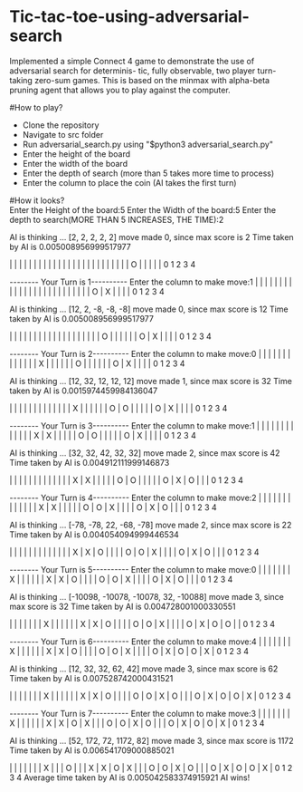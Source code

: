 # Tic-tac-toe-using-adversarial-search

Implemented a simple Connect 4 game to demonstrate the use of adversarial search for determinis-
tic, fully observable, two player turn-taking zero-sum games. This is based on the minmax with alpha-beta pruning agent that allows you to play against the computer.

#How to play?
* Clone the repository
* Navigate to src folder
* Run adversarial_search.py using "$python3 adversarial_search.py"
* Enter the height of the board
* Enter the width of the board
* Enter the depth of search (more than 5 takes more time to process)
* Enter the column to place the coin (AI takes the first turn)


#How it looks?</br>
Enter the Height of the board:5
Enter the Width of the board:5
Enter the depth to search(MORE THAN 5 INCREASES, THE TIME):2

AI is thinking ...
[2, 2, 2, 2, 2]
move made 0, since max score is 2
Time taken by AI is 0.005008956999517977

|   |   |   |   |   |
|   |   |   |   |   |
|   |   |   |   |   |
|   |   |   |   |   |
| O |   |   |   |   |
  0   1   2   3   4

 -------- Your Turn is 1----------
Enter the column to make move:1
|   |   |   |   |   |
|   |   |   |   |   |
|   |   |   |   |   |
|   |   |   |   |   |
| O | X |   |   |   |
  0   1   2   3   4

AI is thinking ...
[12, 2, -8, -8, -8]
move made 0, since max score is 12
Time taken by AI is 0.005008956999517977

|   |   |   |   |   |
|   |   |   |   |   |
|   |   |   |   |   |
| O |   |   |   |   |
| O | X |   |   |   |
  0   1   2   3   4

 -------- Your Turn is 2----------
Enter the column to make move:0
|   |   |   |   |   |
|   |   |   |   |   |
| X |   |   |   |   |
| O |   |   |   |   |
| O | X |   |   |   |
  0   1   2   3   4

AI is thinking ...
[12, 32, 12, 12, 12]
move made 1, since max score is 32
Time taken by AI is 0.0015974459984136047

|   |   |   |   |   |
|   |   |   |   |   |
| X |   |   |   |   |
| O | O |   |   |   |
| O | X |   |   |   |
  0   1   2   3   4

 -------- Your Turn is 3----------
Enter the column to make move:1
|   |   |   |   |   |
|   |   |   |   |   |
| X | X |   |   |   |
| O | O |   |   |   |
| O | X |   |   |   |
  0   1   2   3   4

AI is thinking ...
[32, 32, 42, 32, 32]
move made 2, since max score is 42
Time taken by AI is 0.004912111999146873

|   |   |   |   |   |
|   |   |   |   |   |
| X | X |   |   |   |
| O | O |   |   |   |
| O | X | O |   |   |
  0   1   2   3   4

 -------- Your Turn is 4----------
Enter the column to make move:2
|   |   |   |   |   |
|   |   |   |   |   |
| X | X |   |   |   |
| O | O | X |   |   |
| O | X | O |   |   |
  0   1   2   3   4

AI is thinking ...
[-78, -78, 22, -68, -78]
move made 2, since max score is 22
Time taken by AI is 0.004054094999446534

|   |   |   |   |   |
|   |   |   |   |   |
| X | X | O |   |   |
| O | O | X |   |   |
| O | X | O |   |   |
  0   1   2   3   4

 -------- Your Turn is 5----------
Enter the column to make move:0
|   |   |   |   |   |
| X |   |   |   |   |
| X | X | O |   |   |
| O | O | X |   |   |
| O | X | O |   |   |
  0   1   2   3   4

AI is thinking ...
[-10098, -10078, -10078, 32, -10088]
move made 3, since max score is 32
Time taken by AI is 0.004728001000330551

|   |   |   |   |   |
| X |   |   |   |   |
| X | X | O |   |   |
| O | O | X |   |   |
| O | X | O | O |   |
  0   1   2   3   4

 -------- Your Turn is 6----------
Enter the column to make move:4
|   |   |   |   |   |
| X |   |   |   |   |
| X | X | O |   |   |
| O | O | X |   |   |
| O | X | O | O | X |
  0   1   2   3   4

AI is thinking ...
[12, 32, 32, 62, 42]
move made 3, since max score is 62
Time taken by AI is 0.007528742000431521

|   |   |   |   |   |
| X |   |   |   |   |
| X | X | O |   |   |
| O | O | X | O |   |
| O | X | O | O | X |
  0   1   2   3   4

 -------- Your Turn is 7----------
Enter the column to make move:3
|   |   |   |   |   |
| X |   |   |   |   |
| X | X | O | X |   |
| O | O | X | O |   |
| O | X | O | O | X |
  0   1   2   3   4

AI is thinking ...
[52, 172, 72, 1172, 82]
move made 3, since max score is 1172
Time taken by AI is 0.006541709000885021

|   |   |   |   |   |
| X |   |   | O |   |
| X | X | O | X |   |
| O | O | X | O |   |
| O | X | O | O | X |
  0   1   2   3   4
Average time taken by AI is 0.005042583374915921
AI wins!



